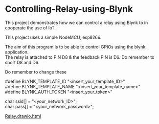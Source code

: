 # Controlling-Relay-using-Blynk
This project demonstrates how we can control a relay using Blynk to in cooperate the use of IoT. 

This project uses a simple NodeMCU, esp8266.

The aim of this program is to be able to control GPIOs using the blynk application.  
The relay is attached to PIN D8 & the feedback PIN is D6. Do remember to short D8 and D6.

Do remember to change these 

#define BLYNK_TEMPLATE_ID "<insert_your_template_ID>"  
#define BLYNK_TEMPLATE_NAME "<insert_your_template_name>"  
#define BLYNK_AUTH_TOKEN "<insert_your_token>"  

char ssid[] = "<your_network_ID>";  
char pass[] = "<your_network_password>";  

[Relay.drawio.html](https://github.com/user-attachments/files/22583534/Relay.drawio.html)
<!--[if IE]><meta http-equiv="X-UA-Compatible" content="IE=5,IE=9" ><![endif]-->
<!DOCTYPE html>
<html>
<head>
<title>Relay</title>
<meta charset="utf-8"/>
</head>
<body><div class="mxgraph" style="max-width:100%;border:1px solid transparent;" data-mxgraph="{&quot;highlight&quot;:&quot;#0000ff&quot;,&quot;nav&quot;:true,&quot;resize&quot;:true,&quot;dark-mode&quot;:&quot;auto&quot;,&quot;toolbar&quot;:&quot;zoom layers tags lightbox&quot;,&quot;edit&quot;:&quot;_blank&quot;,&quot;xml&quot;:&quot;&lt;mxfile host=\&quot;app.diagrams.net\&quot; agent=\&quot;Mozilla/5.0 (Windows NT 10.0; Win64; x64) AppleWebKit/537.36 (KHTML, like Gecko) Chrome/140.0.0.0 Safari/537.36\&quot; version=\&quot;28.2.4\&quot;&gt;\n  &lt;diagram name=\&quot;Page-1\&quot; id=\&quot;ETdnWcUYJcyL0Pw2vqKX\&quot;&gt;\n    &lt;mxGraphModel dx=\&quot;1678\&quot; dy=\&quot;914\&quot; grid=\&quot;1\&quot; gridSize=\&quot;10\&quot; guides=\&quot;1\&quot; tooltips=\&quot;1\&quot; connect=\&quot;1\&quot; arrows=\&quot;1\&quot; fold=\&quot;1\&quot; page=\&quot;1\&quot; pageScale=\&quot;1\&quot; pageWidth=\&quot;1200\&quot; pageHeight=\&quot;1920\&quot; math=\&quot;0\&quot; shadow=\&quot;0\&quot;&gt;\n      &lt;root&gt;\n        &lt;mxCell id=\&quot;0\&quot; /&gt;\n        &lt;mxCell id=\&quot;1\&quot; parent=\&quot;0\&quot; /&gt;\n        &lt;mxCell id=\&quot;1QwrZQr1iK5EsanmP3Su-11\&quot; value=\&quot;\&quot; style=\&quot;endArrow=none;html=1;rounded=0;fillColor=#0050ef;strokeColor=light-dark(#001DBC,#7E5801);endSize=9;startSize=9;targetPerimeterSpacing=0;strokeWidth=10;\&quot; edge=\&quot;1\&quot; parent=\&quot;1\&quot;&gt;\n          &lt;mxGeometry width=\&quot;50\&quot; height=\&quot;50\&quot; relative=\&quot;1\&quot; as=\&quot;geometry\&quot;&gt;\n            &lt;mxPoint x=\&quot;320\&quot; y=\&quot;299.8\&quot; as=\&quot;sourcePoint\&quot; /&gt;\n            &lt;mxPoint x=\&quot;520\&quot; y=\&quot;300\&quot; as=\&quot;targetPoint\&quot; /&gt;\n          &lt;/mxGeometry&gt;\n        &lt;/mxCell&gt;\n        &lt;mxCell id=\&quot;1QwrZQr1iK5EsanmP3Su-12\&quot; value=\&quot;\&quot; style=\&quot;endArrow=none;html=1;rounded=0;fillColor=#0050ef;strokeColor=light-dark(#000000,#007FFF);endSize=9;startSize=9;targetPerimeterSpacing=0;strokeWidth=10;\&quot; edge=\&quot;1\&quot; parent=\&quot;1\&quot;&gt;\n          &lt;mxGeometry width=\&quot;50\&quot; height=\&quot;50\&quot; relative=\&quot;1\&quot; as=\&quot;geometry\&quot;&gt;\n            &lt;mxPoint x=\&quot;160\&quot; y=\&quot;380\&quot; as=\&quot;sourcePoint\&quot; /&gt;\n            &lt;mxPoint x=\&quot;360\&quot; y=\&quot;380\&quot; as=\&quot;targetPoint\&quot; /&gt;\n          &lt;/mxGeometry&gt;\n        &lt;/mxCell&gt;\n        &lt;mxCell id=\&quot;1QwrZQr1iK5EsanmP3Su-13\&quot; value=\&quot;\&quot; style=\&quot;endArrow=none;html=1;rounded=0;strokeColor=light-dark(#000000,#00FF00);endSize=9;startSize=9;targetPerimeterSpacing=0;strokeWidth=10;\&quot; edge=\&quot;1\&quot; parent=\&quot;1\&quot;&gt;\n          &lt;mxGeometry width=\&quot;50\&quot; height=\&quot;50\&quot; relative=\&quot;1\&quot; as=\&quot;geometry\&quot;&gt;\n            &lt;mxPoint x=\&quot;160\&quot; y=\&quot;400\&quot; as=\&quot;sourcePoint\&quot; /&gt;\n            &lt;mxPoint x=\&quot;400\&quot; y=\&quot;400\&quot; as=\&quot;targetPoint\&quot; /&gt;\n          &lt;/mxGeometry&gt;\n        &lt;/mxCell&gt;\n        &lt;mxCell id=\&quot;1QwrZQr1iK5EsanmP3Su-24\&quot; value=\&quot;\&quot; style=\&quot;endArrow=none;html=1;rounded=0;fillColor=#0050ef;strokeColor=light-dark(#001DBC,#7E5801);endSize=9;startSize=9;targetPerimeterSpacing=0;strokeWidth=10;\&quot; edge=\&quot;1\&quot; parent=\&quot;1\&quot;&gt;\n          &lt;mxGeometry width=\&quot;50\&quot; height=\&quot;50\&quot; relative=\&quot;1\&quot; as=\&quot;geometry\&quot;&gt;\n            &lt;mxPoint x=\&quot;160\&quot; y=\&quot;360\&quot; as=\&quot;sourcePoint\&quot; /&gt;\n            &lt;mxPoint x=\&quot;320\&quot; y=\&quot;360\&quot; as=\&quot;targetPoint\&quot; /&gt;\n          &lt;/mxGeometry&gt;\n        &lt;/mxCell&gt;\n        &lt;mxCell id=\&quot;1QwrZQr1iK5EsanmP3Su-28\&quot; value=\&quot;\&quot; style=\&quot;endArrow=none;html=1;rounded=0;fillColor=#0050ef;strokeColor=light-dark(#001DBC,#7E5801);endSize=9;startSize=9;strokeWidth=10;sourcePerimeterSpacing=0;\&quot; edge=\&quot;1\&quot; parent=\&quot;1\&quot;&gt;\n          &lt;mxGeometry width=\&quot;50\&quot; height=\&quot;50\&quot; relative=\&quot;1\&quot; as=\&quot;geometry\&quot;&gt;\n            &lt;mxPoint x=\&quot;320\&quot; y=\&quot;300\&quot; as=\&quot;sourcePoint\&quot; /&gt;\n            &lt;mxPoint x=\&quot;320\&quot; y=\&quot;360.2272727272725\&quot; as=\&quot;targetPoint\&quot; /&gt;\n          &lt;/mxGeometry&gt;\n        &lt;/mxCell&gt;\n        &lt;mxCell id=\&quot;1QwrZQr1iK5EsanmP3Su-29\&quot; value=\&quot;\&quot; style=\&quot;endArrow=none;html=1;rounded=0;fillColor=#0050ef;strokeColor=light-dark(#001DBC,#7E5801);endSize=9;startSize=9;targetPerimeterSpacing=0;strokeWidth=10;\&quot; edge=\&quot;1\&quot; parent=\&quot;1\&quot;&gt;\n          &lt;mxGeometry width=\&quot;50\&quot; height=\&quot;50\&quot; relative=\&quot;1\&quot; as=\&quot;geometry\&quot;&gt;\n            &lt;mxPoint x=\&quot;540\&quot; y=\&quot;300\&quot; as=\&quot;sourcePoint\&quot; /&gt;\n            &lt;mxPoint x=\&quot;720\&quot; y=\&quot;300\&quot; as=\&quot;targetPoint\&quot; /&gt;\n          &lt;/mxGeometry&gt;\n        &lt;/mxCell&gt;\n        &lt;mxCell id=\&quot;1QwrZQr1iK5EsanmP3Su-32\&quot; value=\&quot;\&quot; style=\&quot;group\&quot; vertex=\&quot;1\&quot; connectable=\&quot;0\&quot; parent=\&quot;1\&quot;&gt;\n          &lt;mxGeometry x=\&quot;480\&quot; y=\&quot;330\&quot; width=\&quot;80\&quot; height=\&quot;180\&quot; as=\&quot;geometry\&quot; /&gt;\n        &lt;/mxCell&gt;\n        &lt;mxCell id=\&quot;1QwrZQr1iK5EsanmP3Su-14\&quot; value=\&quot;\&quot; style=\&quot;rounded=0;whiteSpace=wrap;html=1;direction=south;\&quot; vertex=\&quot;1\&quot; parent=\&quot;1QwrZQr1iK5EsanmP3Su-32\&quot;&gt;\n          &lt;mxGeometry y=\&quot;50\&quot; width=\&quot;80\&quot; height=\&quot;120\&quot; as=\&quot;geometry\&quot; /&gt;\n        &lt;/mxCell&gt;\n        &lt;mxCell id=\&quot;1QwrZQr1iK5EsanmP3Su-22\&quot; value=\&quot;NC\&quot; style=\&quot;text;html=1;align=center;verticalAlign=middle;whiteSpace=wrap;rounded=0;rotation=0;fontSize=8;\&quot; vertex=\&quot;1\&quot; parent=\&quot;1QwrZQr1iK5EsanmP3Su-32\&quot;&gt;\n          &lt;mxGeometry x=\&quot;40\&quot; y=\&quot;40\&quot; width=\&quot;40\&quot; height=\&quot;40\&quot; as=\&quot;geometry\&quot; /&gt;\n        &lt;/mxCell&gt;\n        &lt;mxCell id=\&quot;1QwrZQr1iK5EsanmP3Su-15\&quot; value=\&quot;\&quot; style=\&quot;endArrow=none;html=1;rounded=0;entryX=0;entryY=0.5;entryDx=0;entryDy=0;strokeWidth=5;\&quot; edge=\&quot;1\&quot; parent=\&quot;1QwrZQr1iK5EsanmP3Su-32\&quot; target=\&quot;1QwrZQr1iK5EsanmP3Su-14\&quot;&gt;\n          &lt;mxGeometry width=\&quot;50\&quot; height=\&quot;50\&quot; relative=\&quot;1\&quot; as=\&quot;geometry\&quot;&gt;\n            &lt;mxPoint x=\&quot;40\&quot; as=\&quot;sourcePoint\&quot; /&gt;\n            &lt;mxPoint x=\&quot;-80\&quot; y=\&quot;100\&quot; as=\&quot;targetPoint\&quot; /&gt;\n          &lt;/mxGeometry&gt;\n        &lt;/mxCell&gt;\n        &lt;mxCell id=\&quot;1QwrZQr1iK5EsanmP3Su-16\&quot; value=\&quot;\&quot; style=\&quot;endArrow=none;html=1;rounded=0;entryX=0;entryY=0.75;entryDx=0;entryDy=0;strokeWidth=5;\&quot; edge=\&quot;1\&quot; parent=\&quot;1QwrZQr1iK5EsanmP3Su-32\&quot; target=\&quot;1QwrZQr1iK5EsanmP3Su-14\&quot;&gt;\n          &lt;mxGeometry width=\&quot;50\&quot; height=\&quot;50\&quot; relative=\&quot;1\&quot; as=\&quot;geometry\&quot;&gt;\n            &lt;mxPoint x=\&quot;20\&quot; as=\&quot;sourcePoint\&quot; /&gt;\n            &lt;mxPoint x=\&quot;-30\&quot; y=\&quot;130\&quot; as=\&quot;targetPoint\&quot; /&gt;\n          &lt;/mxGeometry&gt;\n        &lt;/mxCell&gt;\n        &lt;mxCell id=\&quot;1QwrZQr1iK5EsanmP3Su-17\&quot; value=\&quot;\&quot; style=\&quot;endArrow=none;html=1;rounded=0;entryX=0;entryY=0.25;entryDx=0;entryDy=0;strokeWidth=5;\&quot; edge=\&quot;1\&quot; parent=\&quot;1QwrZQr1iK5EsanmP3Su-32\&quot; target=\&quot;1QwrZQr1iK5EsanmP3Su-14\&quot;&gt;\n          &lt;mxGeometry width=\&quot;50\&quot; height=\&quot;50\&quot; relative=\&quot;1\&quot; as=\&quot;geometry\&quot;&gt;\n            &lt;mxPoint x=\&quot;60\&quot; as=\&quot;sourcePoint\&quot; /&gt;\n            &lt;mxPoint x=\&quot;-30\&quot; y=\&quot;90\&quot; as=\&quot;targetPoint\&quot; /&gt;\n          &lt;/mxGeometry&gt;\n        &lt;/mxCell&gt;\n        &lt;mxCell id=\&quot;1QwrZQr1iK5EsanmP3Su-23\&quot; value=\&quot;NO\&quot; style=\&quot;text;html=1;align=center;verticalAlign=middle;whiteSpace=wrap;rounded=0;rotation=0;fontSize=8;\&quot; vertex=\&quot;1\&quot; parent=\&quot;1QwrZQr1iK5EsanmP3Su-32\&quot;&gt;\n          &lt;mxGeometry y=\&quot;40\&quot; width=\&quot;40\&quot; height=\&quot;40\&quot; as=\&quot;geometry\&quot; /&gt;\n        &lt;/mxCell&gt;\n        &lt;mxCell id=\&quot;1QwrZQr1iK5EsanmP3Su-19\&quot; value=\&quot;COM\&quot; style=\&quot;text;html=1;align=center;verticalAlign=middle;whiteSpace=wrap;rounded=0;direction=east;rotation=0;fontSize=8;\&quot; vertex=\&quot;1\&quot; parent=\&quot;1QwrZQr1iK5EsanmP3Su-32\&quot;&gt;\n          &lt;mxGeometry x=\&quot;20\&quot; y=\&quot;52.5\&quot; width=\&quot;40\&quot; height=\&quot;15\&quot; as=\&quot;geometry\&quot; /&gt;\n        &lt;/mxCell&gt;\n        &lt;mxCell id=\&quot;1QwrZQr1iK5EsanmP3Su-66\&quot; value=\&quot;In\&quot; style=\&quot;text;html=1;align=center;verticalAlign=middle;whiteSpace=wrap;rounded=0;rotation=0;fontSize=8;\&quot; vertex=\&quot;1\&quot; parent=\&quot;1QwrZQr1iK5EsanmP3Su-32\&quot;&gt;\n          &lt;mxGeometry x=\&quot;40\&quot; y=\&quot;140\&quot; width=\&quot;40\&quot; height=\&quot;40\&quot; as=\&quot;geometry\&quot; /&gt;\n        &lt;/mxCell&gt;\n        &lt;mxCell id=\&quot;1QwrZQr1iK5EsanmP3Su-67\&quot; value=\&quot;Vin\&quot; style=\&quot;text;html=1;align=center;verticalAlign=middle;whiteSpace=wrap;rounded=0;rotation=0;fontSize=8;\&quot; vertex=\&quot;1\&quot; parent=\&quot;1QwrZQr1iK5EsanmP3Su-32\&quot;&gt;\n          &lt;mxGeometry y=\&quot;140\&quot; width=\&quot;40\&quot; height=\&quot;40\&quot; as=\&quot;geometry\&quot; /&gt;\n        &lt;/mxCell&gt;\n        &lt;mxCell id=\&quot;1QwrZQr1iK5EsanmP3Su-68\&quot; value=\&quot;GND\&quot; style=\&quot;text;html=1;align=center;verticalAlign=middle;whiteSpace=wrap;rounded=0;direction=east;rotation=0;fontSize=8;\&quot; vertex=\&quot;1\&quot; parent=\&quot;1QwrZQr1iK5EsanmP3Su-32\&quot;&gt;\n          &lt;mxGeometry x=\&quot;20\&quot; y=\&quot;152.5\&quot; width=\&quot;40\&quot; height=\&quot;15\&quot; as=\&quot;geometry\&quot; /&gt;\n        &lt;/mxCell&gt;\n        &lt;mxCell id=\&quot;1QwrZQr1iK5EsanmP3Su-102\&quot; value=\&quot;Relay\&quot; style=\&quot;text;html=1;align=center;verticalAlign=middle;whiteSpace=wrap;rounded=0;\&quot; vertex=\&quot;1\&quot; parent=\&quot;1QwrZQr1iK5EsanmP3Su-32\&quot;&gt;\n          &lt;mxGeometry y=\&quot;95\&quot; width=\&quot;80\&quot; height=\&quot;30\&quot; as=\&quot;geometry\&quot; /&gt;\n        &lt;/mxCell&gt;\n        &lt;mxCell id=\&quot;1QwrZQr1iK5EsanmP3Su-33\&quot; value=\&quot;\&quot; style=\&quot;endArrow=none;html=1;rounded=0;fillColor=#0050ef;strokeColor=light-dark(#001DBC,#7E5801);endSize=9;startSize=9;strokeWidth=10;sourcePerimeterSpacing=0;\&quot; edge=\&quot;1\&quot; parent=\&quot;1\&quot;&gt;\n          &lt;mxGeometry width=\&quot;50\&quot; height=\&quot;50\&quot; relative=\&quot;1\&quot; as=\&quot;geometry\&quot;&gt;\n            &lt;mxPoint x=\&quot;519.76\&quot; y=\&quot;300\&quot; as=\&quot;sourcePoint\&quot; /&gt;\n            &lt;mxPoint x=\&quot;519.76\&quot; y=\&quot;360.2272727272725\&quot; as=\&quot;targetPoint\&quot; /&gt;\n          &lt;/mxGeometry&gt;\n        &lt;/mxCell&gt;\n        &lt;mxCell id=\&quot;1QwrZQr1iK5EsanmP3Su-34\&quot; value=\&quot;\&quot; style=\&quot;endArrow=none;html=1;rounded=0;fillColor=#0050ef;strokeColor=light-dark(#001DBC,#7E5801);endSize=9;startSize=9;strokeWidth=10;sourcePerimeterSpacing=0;\&quot; edge=\&quot;1\&quot; parent=\&quot;1\&quot;&gt;\n          &lt;mxGeometry width=\&quot;50\&quot; height=\&quot;50\&quot; relative=\&quot;1\&quot; as=\&quot;geometry\&quot;&gt;\n            &lt;mxPoint x=\&quot;540\&quot; y=\&quot;300\&quot; as=\&quot;sourcePoint\&quot; /&gt;\n            &lt;mxPoint x=\&quot;540\&quot; y=\&quot;360.2272727272725\&quot; as=\&quot;targetPoint\&quot; /&gt;\n          &lt;/mxGeometry&gt;\n        &lt;/mxCell&gt;\n        &lt;mxCell id=\&quot;1QwrZQr1iK5EsanmP3Su-35\&quot; value=\&quot;\&quot; style=\&quot;endArrow=none;html=1;rounded=0;fillColor=#0050ef;strokeColor=light-dark(#000000,#007FFF);endSize=9;startSize=9;strokeWidth=10;sourcePerimeterSpacing=0;\&quot; edge=\&quot;1\&quot; parent=\&quot;1\&quot;&gt;\n          &lt;mxGeometry width=\&quot;50\&quot; height=\&quot;50\&quot; relative=\&quot;1\&quot; as=\&quot;geometry\&quot;&gt;\n            &lt;mxPoint x=\&quot;360\&quot; y=\&quot;320\&quot; as=\&quot;sourcePoint\&quot; /&gt;\n            &lt;mxPoint x=\&quot;360\&quot; y=\&quot;380.2272727272725\&quot; as=\&quot;targetPoint\&quot; /&gt;\n          &lt;/mxGeometry&gt;\n        &lt;/mxCell&gt;\n        &lt;mxCell id=\&quot;1QwrZQr1iK5EsanmP3Su-36\&quot; value=\&quot;\&quot; style=\&quot;endArrow=none;html=1;rounded=0;fillColor=#0050ef;strokeColor=light-dark(#000000,#00FF00);endSize=9;startSize=9;strokeWidth=10;sourcePerimeterSpacing=0;\&quot; edge=\&quot;1\&quot; parent=\&quot;1\&quot;&gt;\n          &lt;mxGeometry width=\&quot;50\&quot; height=\&quot;50\&quot; relative=\&quot;1\&quot; as=\&quot;geometry\&quot;&gt;\n            &lt;mxPoint x=\&quot;400\&quot; y=\&quot;320\&quot; as=\&quot;sourcePoint\&quot; /&gt;\n            &lt;mxPoint x=\&quot;400\&quot; y=\&quot;400.2272727272725\&quot; as=\&quot;targetPoint\&quot; /&gt;\n          &lt;/mxGeometry&gt;\n        &lt;/mxCell&gt;\n        &lt;mxCell id=\&quot;1QwrZQr1iK5EsanmP3Su-37\&quot; value=\&quot;\&quot; style=\&quot;endArrow=none;html=1;rounded=0;fillColor=#0050ef;strokeColor=light-dark(#000000,#007FFF);endSize=9;startSize=9;strokeWidth=10;sourcePerimeterSpacing=0;\&quot; edge=\&quot;1\&quot; parent=\&quot;1\&quot;&gt;\n          &lt;mxGeometry width=\&quot;50\&quot; height=\&quot;50\&quot; relative=\&quot;1\&quot; as=\&quot;geometry\&quot;&gt;\n            &lt;mxPoint x=\&quot;350\&quot; y=\&quot;310\&quot; as=\&quot;sourcePoint\&quot; /&gt;\n            &lt;mxPoint x=\&quot;360\&quot; y=\&quot;320.2272727272725\&quot; as=\&quot;targetPoint\&quot; /&gt;\n          &lt;/mxGeometry&gt;\n        &lt;/mxCell&gt;\n        &lt;mxCell id=\&quot;1QwrZQr1iK5EsanmP3Su-38\&quot; value=\&quot;\&quot; style=\&quot;endArrow=none;html=1;rounded=0;fillColor=#0050ef;strokeColor=light-dark(#000000,#007FFF);endSize=9;startSize=9;strokeWidth=10;sourcePerimeterSpacing=0;\&quot; edge=\&quot;1\&quot; parent=\&quot;1\&quot;&gt;\n          &lt;mxGeometry width=\&quot;50\&quot; height=\&quot;50\&quot; relative=\&quot;1\&quot; as=\&quot;geometry\&quot;&gt;\n            &lt;mxPoint x=\&quot;350\&quot; y=\&quot;290\&quot; as=\&quot;sourcePoint\&quot; /&gt;\n            &lt;mxPoint x=\&quot;360\&quot; y=\&quot;280.2272727272725\&quot; as=\&quot;targetPoint\&quot; /&gt;\n          &lt;/mxGeometry&gt;\n        &lt;/mxCell&gt;\n        &lt;mxCell id=\&quot;1QwrZQr1iK5EsanmP3Su-39\&quot; value=\&quot;\&quot; style=\&quot;endArrow=none;html=1;rounded=0;fillColor=#0050ef;strokeColor=light-dark(#000000,#007FFF);endSize=9;startSize=9;strokeWidth=10;sourcePerimeterSpacing=0;\&quot; edge=\&quot;1\&quot; parent=\&quot;1\&quot;&gt;\n          &lt;mxGeometry width=\&quot;50\&quot; height=\&quot;50\&quot; relative=\&quot;1\&quot; as=\&quot;geometry\&quot;&gt;\n            &lt;mxPoint x=\&quot;350\&quot; y=\&quot;309.7727272727275\&quot; as=\&quot;sourcePoint\&quot; /&gt;\n            &lt;mxPoint x=\&quot;350\&quot; y=\&quot;290\&quot; as=\&quot;targetPoint\&quot; /&gt;\n          &lt;/mxGeometry&gt;\n        &lt;/mxCell&gt;\n        &lt;mxCell id=\&quot;1QwrZQr1iK5EsanmP3Su-40\&quot; value=\&quot;\&quot; style=\&quot;endArrow=none;html=1;rounded=0;fillColor=#0050ef;strokeColor=light-dark(#000000,#007FFF);endSize=9;startSize=9;strokeWidth=10;sourcePerimeterSpacing=0;\&quot; edge=\&quot;1\&quot; parent=\&quot;1\&quot;&gt;\n          &lt;mxGeometry width=\&quot;50\&quot; height=\&quot;50\&quot; relative=\&quot;1\&quot; as=\&quot;geometry\&quot;&gt;\n            &lt;mxPoint x=\&quot;360\&quot; y=\&quot;220\&quot; as=\&quot;sourcePoint\&quot; /&gt;\n            &lt;mxPoint x=\&quot;360\&quot; y=\&quot;280.2272727272725\&quot; as=\&quot;targetPoint\&quot; /&gt;\n          &lt;/mxGeometry&gt;\n        &lt;/mxCell&gt;\n        &lt;mxCell id=\&quot;1QwrZQr1iK5EsanmP3Su-41\&quot; value=\&quot;\&quot; style=\&quot;endArrow=none;html=1;rounded=0;fillColor=#0050ef;strokeColor=light-dark(#000000,#00FF00);endSize=9;startSize=9;strokeWidth=10;sourcePerimeterSpacing=0;\&quot; edge=\&quot;1\&quot; parent=\&quot;1\&quot;&gt;\n          &lt;mxGeometry width=\&quot;50\&quot; height=\&quot;50\&quot; relative=\&quot;1\&quot; as=\&quot;geometry\&quot;&gt;\n            &lt;mxPoint x=\&quot;390\&quot; y=\&quot;309.7727272727275\&quot; as=\&quot;sourcePoint\&quot; /&gt;\n            &lt;mxPoint x=\&quot;400\&quot; y=\&quot;320\&quot; as=\&quot;targetPoint\&quot; /&gt;\n          &lt;/mxGeometry&gt;\n        &lt;/mxCell&gt;\n        &lt;mxCell id=\&quot;1QwrZQr1iK5EsanmP3Su-42\&quot; value=\&quot;\&quot; style=\&quot;endArrow=none;html=1;rounded=0;fillColor=#0050ef;strokeColor=light-dark(#000000,#00FF00);endSize=9;startSize=9;strokeWidth=10;sourcePerimeterSpacing=0;\&quot; edge=\&quot;1\&quot; parent=\&quot;1\&quot;&gt;\n          &lt;mxGeometry width=\&quot;50\&quot; height=\&quot;50\&quot; relative=\&quot;1\&quot; as=\&quot;geometry\&quot;&gt;\n            &lt;mxPoint x=\&quot;390\&quot; y=\&quot;289.7727272727275\&quot; as=\&quot;sourcePoint\&quot; /&gt;\n            &lt;mxPoint x=\&quot;400\&quot; y=\&quot;280\&quot; as=\&quot;targetPoint\&quot; /&gt;\n          &lt;/mxGeometry&gt;\n        &lt;/mxCell&gt;\n        &lt;mxCell id=\&quot;1QwrZQr1iK5EsanmP3Su-43\&quot; value=\&quot;\&quot; style=\&quot;endArrow=none;html=1;rounded=0;fillColor=#0050ef;strokeColor=light-dark(#000000,#00FF00);endSize=9;startSize=9;strokeWidth=10;sourcePerimeterSpacing=0;\&quot; edge=\&quot;1\&quot; parent=\&quot;1\&quot;&gt;\n          &lt;mxGeometry width=\&quot;50\&quot; height=\&quot;50\&quot; relative=\&quot;1\&quot; as=\&quot;geometry\&quot;&gt;\n            &lt;mxPoint x=\&quot;390\&quot; y=\&quot;309.54545454545496\&quot; as=\&quot;sourcePoint\&quot; /&gt;\n            &lt;mxPoint x=\&quot;390\&quot; y=\&quot;289.7727272727275\&quot; as=\&quot;targetPoint\&quot; /&gt;\n          &lt;/mxGeometry&gt;\n        &lt;/mxCell&gt;\n        &lt;mxCell id=\&quot;1QwrZQr1iK5EsanmP3Su-44\&quot; value=\&quot;\&quot; style=\&quot;endArrow=none;html=1;rounded=0;fillColor=#0050ef;strokeColor=light-dark(#000000,#007FFF);endSize=9;startSize=9;strokeWidth=10;sourcePerimeterSpacing=0;\&quot; edge=\&quot;1\&quot; parent=\&quot;1\&quot;&gt;\n          &lt;mxGeometry width=\&quot;50\&quot; height=\&quot;50\&quot; relative=\&quot;1\&quot; as=\&quot;geometry\&quot;&gt;\n            &lt;mxPoint x=\&quot;720\&quot; y=\&quot;220\&quot; as=\&quot;sourcePoint\&quot; /&gt;\n            &lt;mxPoint x=\&quot;360\&quot; y=\&quot;220.22727272727252\&quot; as=\&quot;targetPoint\&quot; /&gt;\n          &lt;/mxGeometry&gt;\n        &lt;/mxCell&gt;\n        &lt;mxCell id=\&quot;1QwrZQr1iK5EsanmP3Su-45\&quot; value=\&quot;\&quot; style=\&quot;endArrow=none;html=1;rounded=0;fillColor=#0050ef;strokeColor=light-dark(#000000,#00FF00);endSize=9;startSize=9;strokeWidth=10;sourcePerimeterSpacing=0;\&quot; edge=\&quot;1\&quot; parent=\&quot;1\&quot;&gt;\n          &lt;mxGeometry width=\&quot;50\&quot; height=\&quot;50\&quot; relative=\&quot;1\&quot; as=\&quot;geometry\&quot;&gt;\n            &lt;mxPoint x=\&quot;400\&quot; y=\&quot;250\&quot; as=\&quot;sourcePoint\&quot; /&gt;\n            &lt;mxPoint x=\&quot;400\&quot; y=\&quot;280.2272727272725\&quot; as=\&quot;targetPoint\&quot; /&gt;\n          &lt;/mxGeometry&gt;\n        &lt;/mxCell&gt;\n        &lt;mxCell id=\&quot;1QwrZQr1iK5EsanmP3Su-46\&quot; value=\&quot;\&quot; style=\&quot;endArrow=none;html=1;rounded=0;fillColor=#0050ef;strokeColor=light-dark(#000000,#00FF00);endSize=9;startSize=9;strokeWidth=10;sourcePerimeterSpacing=0;\&quot; edge=\&quot;1\&quot; parent=\&quot;1\&quot;&gt;\n          &lt;mxGeometry width=\&quot;50\&quot; height=\&quot;50\&quot; relative=\&quot;1\&quot; as=\&quot;geometry\&quot;&gt;\n            &lt;mxPoint x=\&quot;720\&quot; y=\&quot;250\&quot; as=\&quot;sourcePoint\&quot; /&gt;\n            &lt;mxPoint x=\&quot;400\&quot; y=\&quot;250.22727272727252\&quot; as=\&quot;targetPoint\&quot; /&gt;\n          &lt;/mxGeometry&gt;\n        &lt;/mxCell&gt;\n        &lt;mxCell id=\&quot;1QwrZQr1iK5EsanmP3Su-63\&quot; value=\&quot;\&quot; style=\&quot;endArrow=none;html=1;rounded=0;strokeWidth=5;fontColor=light-dark(#000000,#FF0000);strokeColor=light-dark(#000000,#FF0000);\&quot; edge=\&quot;1\&quot; parent=\&quot;1\&quot;&gt;\n          &lt;mxGeometry width=\&quot;50\&quot; height=\&quot;50\&quot; relative=\&quot;1\&quot; as=\&quot;geometry\&quot;&gt;\n            &lt;mxPoint x=\&quot;500\&quot; y=\&quot;500\&quot; as=\&quot;sourcePoint\&quot; /&gt;\n            &lt;mxPoint x=\&quot;500\&quot; y=\&quot;600\&quot; as=\&quot;targetPoint\&quot; /&gt;\n          &lt;/mxGeometry&gt;\n        &lt;/mxCell&gt;\n        &lt;mxCell id=\&quot;1QwrZQr1iK5EsanmP3Su-64\&quot; value=\&quot;\&quot; style=\&quot;endArrow=none;html=1;rounded=0;strokeWidth=5;\&quot; edge=\&quot;1\&quot; parent=\&quot;1\&quot;&gt;\n          &lt;mxGeometry width=\&quot;50\&quot; height=\&quot;50\&quot; relative=\&quot;1\&quot; as=\&quot;geometry\&quot;&gt;\n            &lt;mxPoint x=\&quot;519.76\&quot; y=\&quot;500\&quot; as=\&quot;sourcePoint\&quot; /&gt;\n            &lt;mxPoint x=\&quot;520\&quot; y=\&quot;580\&quot; as=\&quot;targetPoint\&quot; /&gt;\n          &lt;/mxGeometry&gt;\n        &lt;/mxCell&gt;\n        &lt;mxCell id=\&quot;1QwrZQr1iK5EsanmP3Su-65\&quot; value=\&quot;\&quot; style=\&quot;endArrow=none;html=1;rounded=0;strokeWidth=5;strokeColor=light-dark(#000000,#FFFF00);\&quot; edge=\&quot;1\&quot; parent=\&quot;1\&quot;&gt;\n          &lt;mxGeometry width=\&quot;50\&quot; height=\&quot;50\&quot; relative=\&quot;1\&quot; as=\&quot;geometry\&quot;&gt;\n            &lt;mxPoint x=\&quot;540\&quot; y=\&quot;500\&quot; as=\&quot;sourcePoint\&quot; /&gt;\n            &lt;mxPoint x=\&quot;540\&quot; y=\&quot;580\&quot; as=\&quot;targetPoint\&quot; /&gt;\n          &lt;/mxGeometry&gt;\n        &lt;/mxCell&gt;\n        &lt;mxCell id=\&quot;1QwrZQr1iK5EsanmP3Su-70\&quot; value=\&quot;\&quot; style=\&quot;rounded=0;whiteSpace=wrap;html=1;\&quot; vertex=\&quot;1\&quot; parent=\&quot;1\&quot;&gt;\n          &lt;mxGeometry x=\&quot;40\&quot; y=\&quot;340\&quot; width=\&quot;120\&quot; height=\&quot;80\&quot; as=\&quot;geometry\&quot; /&gt;\n        &lt;/mxCell&gt;\n        &lt;mxCell id=\&quot;1QwrZQr1iK5EsanmP3Su-71\&quot; value=\&quot;\&quot; style=\&quot;group\&quot; vertex=\&quot;1\&quot; connectable=\&quot;0\&quot; parent=\&quot;1\&quot;&gt;\n          &lt;mxGeometry x=\&quot;720\&quot; y=\&quot;200\&quot; width=\&quot;250\&quot; height=\&quot;120\&quot; as=\&quot;geometry\&quot; /&gt;\n        &lt;/mxCell&gt;\n        &lt;mxCell id=\&quot;1QwrZQr1iK5EsanmP3Su-47\&quot; value=\&quot;\&quot; style=\&quot;whiteSpace=wrap;html=1;aspect=fixed;fillColor=none;\&quot; vertex=\&quot;1\&quot; parent=\&quot;1QwrZQr1iK5EsanmP3Su-71\&quot;&gt;\n          &lt;mxGeometry width=\&quot;120\&quot; height=\&quot;120\&quot; as=\&quot;geometry\&quot; /&gt;\n        &lt;/mxCell&gt;\n        &lt;mxCell id=\&quot;1QwrZQr1iK5EsanmP3Su-48\&quot; value=\&quot;\&quot; style=\&quot;rounded=0;whiteSpace=wrap;html=1;fillColor=light-dark(#001DBC,#7E5801);\&quot; vertex=\&quot;1\&quot; parent=\&quot;1QwrZQr1iK5EsanmP3Su-71\&quot;&gt;\n          &lt;mxGeometry x=\&quot;10\&quot; y=\&quot;80\&quot; width=\&quot;40\&quot; height=\&quot;20\&quot; as=\&quot;geometry\&quot; /&gt;\n        &lt;/mxCell&gt;\n        &lt;mxCell id=\&quot;1QwrZQr1iK5EsanmP3Su-49\&quot; value=\&quot;\&quot; style=\&quot;rounded=0;whiteSpace=wrap;html=1;fillColor=light-dark(#000000,#007FFF);\&quot; vertex=\&quot;1\&quot; parent=\&quot;1QwrZQr1iK5EsanmP3Su-71\&quot;&gt;\n          &lt;mxGeometry x=\&quot;70\&quot; y=\&quot;80\&quot; width=\&quot;40\&quot; height=\&quot;20\&quot; as=\&quot;geometry\&quot; /&gt;\n        &lt;/mxCell&gt;\n        &lt;mxCell id=\&quot;1QwrZQr1iK5EsanmP3Su-50\&quot; value=\&quot;\&quot; style=\&quot;rounded=0;whiteSpace=wrap;html=1;strokeColor=light-dark(#2D7600,#FFFFFF);fillColor=light-dark(#000000,#00FF00);\&quot; vertex=\&quot;1\&quot; parent=\&quot;1QwrZQr1iK5EsanmP3Su-71\&quot;&gt;\n          &lt;mxGeometry x=\&quot;50\&quot; y=\&quot;10\&quot; width=\&quot;20\&quot; height=\&quot;40\&quot; as=\&quot;geometry\&quot; /&gt;\n        &lt;/mxCell&gt;\n        &lt;mxCell id=\&quot;1QwrZQr1iK5EsanmP3Su-86\&quot; value=\&quot;\&quot; style=\&quot;rounded=0;whiteSpace=wrap;html=1;fillColor=none;\&quot; vertex=\&quot;1\&quot; parent=\&quot;1QwrZQr1iK5EsanmP3Su-71\&quot;&gt;\n          &lt;mxGeometry width=\&quot;250\&quot; height=\&quot;120\&quot; as=\&quot;geometry\&quot; /&gt;\n        &lt;/mxCell&gt;\n        &lt;mxCell id=\&quot;1QwrZQr1iK5EsanmP3Su-80\&quot; value=\&quot;230V AC\&quot; style=\&quot;text;html=1;align=center;verticalAlign=middle;whiteSpace=wrap;rounded=0;\&quot; vertex=\&quot;1\&quot; parent=\&quot;1\&quot;&gt;\n          &lt;mxGeometry x=\&quot;70\&quot; y=\&quot;365\&quot; width=\&quot;60\&quot; height=\&quot;30\&quot; as=\&quot;geometry\&quot; /&gt;\n        &lt;/mxCell&gt;\n        &lt;mxCell id=\&quot;1QwrZQr1iK5EsanmP3Su-81\&quot; value=\&quot;\&quot; style=\&quot;group\&quot; vertex=\&quot;1\&quot; connectable=\&quot;0\&quot; parent=\&quot;1\&quot;&gt;\n          &lt;mxGeometry x=\&quot;850\&quot; y=\&quot;200\&quot; width=\&quot;120\&quot; height=\&quot;120\&quot; as=\&quot;geometry\&quot; /&gt;\n        &lt;/mxCell&gt;\n        &lt;mxCell id=\&quot;1QwrZQr1iK5EsanmP3Su-82\&quot; value=\&quot;\&quot; style=\&quot;whiteSpace=wrap;html=1;aspect=fixed;fillColor=none;\&quot; vertex=\&quot;1\&quot; parent=\&quot;1QwrZQr1iK5EsanmP3Su-81\&quot;&gt;\n          &lt;mxGeometry width=\&quot;120\&quot; height=\&quot;120\&quot; as=\&quot;geometry\&quot; /&gt;\n        &lt;/mxCell&gt;\n        &lt;mxCell id=\&quot;1QwrZQr1iK5EsanmP3Su-83\&quot; value=\&quot;\&quot; style=\&quot;rounded=0;whiteSpace=wrap;html=1;fillColor=light-dark(#001DBC,#7E5801);\&quot; vertex=\&quot;1\&quot; parent=\&quot;1QwrZQr1iK5EsanmP3Su-81\&quot;&gt;\n          &lt;mxGeometry x=\&quot;10\&quot; y=\&quot;80\&quot; width=\&quot;40\&quot; height=\&quot;20\&quot; as=\&quot;geometry\&quot; /&gt;\n        &lt;/mxCell&gt;\n        &lt;mxCell id=\&quot;1QwrZQr1iK5EsanmP3Su-84\&quot; value=\&quot;\&quot; style=\&quot;rounded=0;whiteSpace=wrap;html=1;fillColor=light-dark(#000000,#007FFF);\&quot; vertex=\&quot;1\&quot; parent=\&quot;1QwrZQr1iK5EsanmP3Su-81\&quot;&gt;\n          &lt;mxGeometry x=\&quot;70\&quot; y=\&quot;80\&quot; width=\&quot;40\&quot; height=\&quot;20\&quot; as=\&quot;geometry\&quot; /&gt;\n        &lt;/mxCell&gt;\n        &lt;mxCell id=\&quot;1QwrZQr1iK5EsanmP3Su-85\&quot; value=\&quot;\&quot; style=\&quot;rounded=0;whiteSpace=wrap;html=1;strokeColor=light-dark(#2D7600,#FFFFFF);fillColor=light-dark(#000000,#00FF00);\&quot; vertex=\&quot;1\&quot; parent=\&quot;1QwrZQr1iK5EsanmP3Su-81\&quot;&gt;\n          &lt;mxGeometry x=\&quot;50\&quot; y=\&quot;10\&quot; width=\&quot;20\&quot; height=\&quot;40\&quot; as=\&quot;geometry\&quot; /&gt;\n        &lt;/mxCell&gt;\n        &lt;mxCell id=\&quot;1QwrZQr1iK5EsanmP3Su-122\&quot; style=\&quot;edgeStyle=orthogonalEdgeStyle;rounded=0;orthogonalLoop=1;jettySize=auto;html=1;entryX=0;entryY=0.5;entryDx=0;entryDy=0;dashed=1;dashPattern=8 8;strokeColor=light-dark(#000000,#007FFF);startArrow=block;startFill=1;endArrow=block;endFill=1;\&quot; edge=\&quot;1\&quot; parent=\&quot;1\&quot; source=\&quot;1QwrZQr1iK5EsanmP3Su-89\&quot; target=\&quot;1QwrZQr1iK5EsanmP3Su-116\&quot;&gt;\n          &lt;mxGeometry relative=\&quot;1\&quot; as=\&quot;geometry\&quot; /&gt;\n        &lt;/mxCell&gt;\n        &lt;mxCell id=\&quot;1QwrZQr1iK5EsanmP3Su-89\&quot; value=\&quot;\&quot; style=\&quot;rounded=0;whiteSpace=wrap;html=1;\&quot; vertex=\&quot;1\&quot; parent=\&quot;1\&quot;&gt;\n          &lt;mxGeometry x=\&quot;590\&quot; y=\&quot;590\&quot; width=\&quot;50\&quot; height=\&quot;60\&quot; as=\&quot;geometry\&quot; /&gt;\n        &lt;/mxCell&gt;\n        &lt;mxCell id=\&quot;1QwrZQr1iK5EsanmP3Su-90\&quot; value=\&quot;5V\&quot; style=\&quot;text;html=1;align=left;verticalAlign=middle;whiteSpace=wrap;rounded=0;\&quot; vertex=\&quot;1\&quot; parent=\&quot;1\&quot;&gt;\n          &lt;mxGeometry x=\&quot;590\&quot; y=\&quot;590\&quot; width=\&quot;40\&quot; height=\&quot;20\&quot; as=\&quot;geometry\&quot; /&gt;\n        &lt;/mxCell&gt;\n        &lt;mxCell id=\&quot;1QwrZQr1iK5EsanmP3Su-91\&quot; value=\&quot;\&quot; style=\&quot;endArrow=none;html=1;rounded=0;strokeWidth=5;fontColor=light-dark(#000000,#FF0000);strokeColor=light-dark(#000000,#FF0000);\&quot; edge=\&quot;1\&quot; parent=\&quot;1\&quot;&gt;\n          &lt;mxGeometry width=\&quot;50\&quot; height=\&quot;50\&quot; relative=\&quot;1\&quot; as=\&quot;geometry\&quot;&gt;\n            &lt;mxPoint x=\&quot;500\&quot; y=\&quot;600\&quot; as=\&quot;sourcePoint\&quot; /&gt;\n            &lt;mxPoint x=\&quot;590\&quot; y=\&quot;600\&quot; as=\&quot;targetPoint\&quot; /&gt;\n          &lt;/mxGeometry&gt;\n        &lt;/mxCell&gt;\n        &lt;mxCell id=\&quot;1QwrZQr1iK5EsanmP3Su-92\&quot; value=\&quot;\&quot; style=\&quot;endArrow=none;html=1;rounded=0;strokeWidth=5;\&quot; edge=\&quot;1\&quot; parent=\&quot;1\&quot;&gt;\n          &lt;mxGeometry width=\&quot;50\&quot; height=\&quot;50\&quot; relative=\&quot;1\&quot; as=\&quot;geometry\&quot;&gt;\n            &lt;mxPoint x=\&quot;520\&quot; y=\&quot;620\&quot; as=\&quot;sourcePoint\&quot; /&gt;\n            &lt;mxPoint x=\&quot;590\&quot; y=\&quot;619.8\&quot; as=\&quot;targetPoint\&quot; /&gt;\n          &lt;/mxGeometry&gt;\n        &lt;/mxCell&gt;\n        &lt;mxCell id=\&quot;1QwrZQr1iK5EsanmP3Su-93\&quot; value=\&quot;\&quot; style=\&quot;endArrow=none;html=1;rounded=0;strokeWidth=5;strokeColor=light-dark(#000000,#FFFF00);\&quot; edge=\&quot;1\&quot; parent=\&quot;1\&quot;&gt;\n          &lt;mxGeometry width=\&quot;50\&quot; height=\&quot;50\&quot; relative=\&quot;1\&quot; as=\&quot;geometry\&quot;&gt;\n            &lt;mxPoint x=\&quot;540\&quot; y=\&quot;640\&quot; as=\&quot;sourcePoint\&quot; /&gt;\n            &lt;mxPoint x=\&quot;590\&quot; y=\&quot;640\&quot; as=\&quot;targetPoint\&quot; /&gt;\n          &lt;/mxGeometry&gt;\n        &lt;/mxCell&gt;\n        &lt;mxCell id=\&quot;1QwrZQr1iK5EsanmP3Su-94\&quot; value=\&quot;GND\&quot; style=\&quot;text;html=1;align=left;verticalAlign=middle;whiteSpace=wrap;rounded=0;\&quot; vertex=\&quot;1\&quot; parent=\&quot;1\&quot;&gt;\n          &lt;mxGeometry x=\&quot;590\&quot; y=\&quot;610\&quot; width=\&quot;40\&quot; height=\&quot;20\&quot; as=\&quot;geometry\&quot; /&gt;\n        &lt;/mxCell&gt;\n        &lt;mxCell id=\&quot;1QwrZQr1iK5EsanmP3Su-95\&quot; value=\&quot;D8\&quot; style=\&quot;text;html=1;align=left;verticalAlign=middle;whiteSpace=wrap;rounded=0;\&quot; vertex=\&quot;1\&quot; parent=\&quot;1\&quot;&gt;\n          &lt;mxGeometry x=\&quot;590\&quot; y=\&quot;630\&quot; width=\&quot;40\&quot; height=\&quot;20\&quot; as=\&quot;geometry\&quot; /&gt;\n        &lt;/mxCell&gt;\n        &lt;mxCell id=\&quot;1QwrZQr1iK5EsanmP3Su-96\&quot; value=\&quot;\&quot; style=\&quot;endArrow=none;html=1;rounded=0;fillColor=#0050ef;strokeColor=light-dark(#2D7600,#FFFFFF);endSize=9;startSize=9;strokeWidth=5;sourcePerimeterSpacing=0;\&quot; edge=\&quot;1\&quot; parent=\&quot;1\&quot;&gt;\n          &lt;mxGeometry width=\&quot;50\&quot; height=\&quot;50\&quot; relative=\&quot;1\&quot; as=\&quot;geometry\&quot;&gt;\n            &lt;mxPoint x=\&quot;510\&quot; y=\&quot;609.7727272727275\&quot; as=\&quot;sourcePoint\&quot; /&gt;\n            &lt;mxPoint x=\&quot;520\&quot; y=\&quot;620\&quot; as=\&quot;targetPoint\&quot; /&gt;\n          &lt;/mxGeometry&gt;\n        &lt;/mxCell&gt;\n        &lt;mxCell id=\&quot;1QwrZQr1iK5EsanmP3Su-97\&quot; value=\&quot;\&quot; style=\&quot;endArrow=none;html=1;rounded=0;fillColor=#0050ef;strokeColor=light-dark(#2D7600,#FFFFFF);endSize=9;startSize=9;strokeWidth=5;sourcePerimeterSpacing=0;\&quot; edge=\&quot;1\&quot; parent=\&quot;1\&quot;&gt;\n          &lt;mxGeometry width=\&quot;50\&quot; height=\&quot;50\&quot; relative=\&quot;1\&quot; as=\&quot;geometry\&quot;&gt;\n            &lt;mxPoint x=\&quot;510\&quot; y=\&quot;589.7727272727275\&quot; as=\&quot;sourcePoint\&quot; /&gt;\n            &lt;mxPoint x=\&quot;520\&quot; y=\&quot;580\&quot; as=\&quot;targetPoint\&quot; /&gt;\n          &lt;/mxGeometry&gt;\n        &lt;/mxCell&gt;\n        &lt;mxCell id=\&quot;1QwrZQr1iK5EsanmP3Su-98\&quot; value=\&quot;\&quot; style=\&quot;endArrow=none;html=1;rounded=0;fillColor=#0050ef;strokeColor=light-dark(#2D7600,#FFFFFF);endSize=9;startSize=9;strokeWidth=5;sourcePerimeterSpacing=0;\&quot; edge=\&quot;1\&quot; parent=\&quot;1\&quot;&gt;\n          &lt;mxGeometry width=\&quot;50\&quot; height=\&quot;50\&quot; relative=\&quot;1\&quot; as=\&quot;geometry\&quot;&gt;\n            &lt;mxPoint x=\&quot;510\&quot; y=\&quot;609.545454545455\&quot; as=\&quot;sourcePoint\&quot; /&gt;\n            &lt;mxPoint x=\&quot;510\&quot; y=\&quot;589.7727272727275\&quot; as=\&quot;targetPoint\&quot; /&gt;\n          &lt;/mxGeometry&gt;\n        &lt;/mxCell&gt;\n        &lt;mxCell id=\&quot;1QwrZQr1iK5EsanmP3Su-99\&quot; value=\&quot;\&quot; style=\&quot;endArrow=none;html=1;rounded=0;fillColor=#0050ef;strokeColor=light-dark(#000000,#FFFF00);endSize=9;startSize=9;strokeWidth=5;sourcePerimeterSpacing=0;\&quot; edge=\&quot;1\&quot; parent=\&quot;1\&quot;&gt;\n          &lt;mxGeometry width=\&quot;50\&quot; height=\&quot;50\&quot; relative=\&quot;1\&quot; as=\&quot;geometry\&quot;&gt;\n            &lt;mxPoint x=\&quot;530\&quot; y=\&quot;630.0027272727275\&quot; as=\&quot;sourcePoint\&quot; /&gt;\n            &lt;mxPoint x=\&quot;540\&quot; y=\&quot;640.23\&quot; as=\&quot;targetPoint\&quot; /&gt;\n          &lt;/mxGeometry&gt;\n        &lt;/mxCell&gt;\n        &lt;mxCell id=\&quot;1QwrZQr1iK5EsanmP3Su-100\&quot; value=\&quot;\&quot; style=\&quot;endArrow=none;html=1;rounded=0;fillColor=#0050ef;strokeColor=light-dark(#000000,#FFFF00);endSize=9;startSize=9;strokeWidth=5;sourcePerimeterSpacing=0;\&quot; edge=\&quot;1\&quot; parent=\&quot;1\&quot;&gt;\n          &lt;mxGeometry width=\&quot;50\&quot; height=\&quot;50\&quot; relative=\&quot;1\&quot; as=\&quot;geometry\&quot;&gt;\n            &lt;mxPoint x=\&quot;530\&quot; y=\&quot;589.7727272727275\&quot; as=\&quot;sourcePoint\&quot; /&gt;\n            &lt;mxPoint x=\&quot;540\&quot; y=\&quot;580\&quot; as=\&quot;targetPoint\&quot; /&gt;\n          &lt;/mxGeometry&gt;\n        &lt;/mxCell&gt;\n        &lt;mxCell id=\&quot;1QwrZQr1iK5EsanmP3Su-101\&quot; value=\&quot;\&quot; style=\&quot;endArrow=none;html=1;rounded=0;fillColor=#0050ef;strokeColor=light-dark(#000000,#FFFF00);endSize=9;startSize=9;strokeWidth=5;sourcePerimeterSpacing=0;\&quot; edge=\&quot;1\&quot; parent=\&quot;1\&quot;&gt;\n          &lt;mxGeometry width=\&quot;50\&quot; height=\&quot;50\&quot; relative=\&quot;1\&quot; as=\&quot;geometry\&quot;&gt;\n            &lt;mxPoint x=\&quot;530\&quot; y=\&quot;630\&quot; as=\&quot;sourcePoint\&quot; /&gt;\n            &lt;mxPoint x=\&quot;530\&quot; y=\&quot;589.7727272727275\&quot; as=\&quot;targetPoint\&quot; /&gt;\n          &lt;/mxGeometry&gt;\n        &lt;/mxCell&gt;\n        &lt;mxCell id=\&quot;1QwrZQr1iK5EsanmP3Su-115\&quot; value=\&quot;ESP8266\&quot; style=\&quot;text;html=1;align=center;verticalAlign=middle;whiteSpace=wrap;rounded=0;fontSize=8;\&quot; vertex=\&quot;1\&quot; parent=\&quot;1\&quot;&gt;\n          &lt;mxGeometry x=\&quot;585\&quot; y=\&quot;560\&quot; width=\&quot;60\&quot; height=\&quot;30\&quot; as=\&quot;geometry\&quot; /&gt;\n        &lt;/mxCell&gt;\n        &lt;mxCell id=\&quot;1QwrZQr1iK5EsanmP3Su-116\&quot; value=\&quot;\&quot; style=\&quot;image;html=1;image=img/lib/clip_art/networking/Wireless_Router_N_128x128.png;strokeWidth=3;perimeterSpacing=6;\&quot; vertex=\&quot;1\&quot; parent=\&quot;1\&quot;&gt;\n          &lt;mxGeometry x=\&quot;790\&quot; y=\&quot;580\&quot; width=\&quot;80\&quot; height=\&quot;80\&quot; as=\&quot;geometry\&quot; /&gt;\n        &lt;/mxCell&gt;\n        &lt;mxCell id=\&quot;1QwrZQr1iK5EsanmP3Su-141\&quot; style=\&quot;edgeStyle=orthogonalEdgeStyle;rounded=0;orthogonalLoop=1;jettySize=auto;html=1;exitX=0.8;exitY=0.8;exitDx=0;exitDy=0;exitPerimeter=0;startArrow=block;startFill=1;\&quot; edge=\&quot;1\&quot; parent=\&quot;1\&quot; source=\&quot;1QwrZQr1iK5EsanmP3Su-124\&quot;&gt;\n          &lt;mxGeometry relative=\&quot;1\&quot; as=\&quot;geometry\&quot;&gt;\n            &lt;mxPoint x=\&quot;1130\&quot; y=\&quot;630\&quot; as=\&quot;targetPoint\&quot; /&gt;\n            &lt;Array as=\&quot;points\&quot;&gt;\n              &lt;mxPoint x=\&quot;1050\&quot; y=\&quot;590\&quot; /&gt;\n              &lt;mxPoint x=\&quot;1130\&quot; y=\&quot;590\&quot; /&gt;\n            &lt;/Array&gt;\n          &lt;/mxGeometry&gt;\n        &lt;/mxCell&gt;\n        &lt;mxCell id=\&quot;1QwrZQr1iK5EsanmP3Su-124\&quot; value=\&quot;Blynk Server\&quot; style=\&quot;ellipse;shape=cloud;whiteSpace=wrap;html=1;align=center;\&quot; vertex=\&quot;1\&quot; parent=\&quot;1\&quot;&gt;\n          &lt;mxGeometry x=\&quot;930\&quot; y=\&quot;460\&quot; width=\&quot;150\&quot; height=\&quot;90\&quot; as=\&quot;geometry\&quot; /&gt;\n        &lt;/mxCell&gt;\n        &lt;mxCell id=\&quot;1QwrZQr1iK5EsanmP3Su-126\&quot; value=\&quot;Modem\&quot; style=\&quot;text;html=1;align=center;verticalAlign=middle;whiteSpace=wrap;rounded=0;fontSize=8;\&quot; vertex=\&quot;1\&quot; parent=\&quot;1\&quot;&gt;\n          &lt;mxGeometry x=\&quot;785\&quot; y=\&quot;660\&quot; width=\&quot;90\&quot; height=\&quot;30\&quot; as=\&quot;geometry\&quot; /&gt;\n        &lt;/mxCell&gt;\n        &lt;mxCell id=\&quot;1QwrZQr1iK5EsanmP3Su-134\&quot; style=\&quot;edgeStyle=orthogonalEdgeStyle;rounded=0;orthogonalLoop=1;jettySize=auto;html=1;entryX=0.31;entryY=0.8;entryDx=0;entryDy=0;entryPerimeter=0;startArrow=block;startFill=1;endArrow=block;endFill=1;\&quot; edge=\&quot;1\&quot; parent=\&quot;1\&quot; source=\&quot;1QwrZQr1iK5EsanmP3Su-116\&quot; target=\&quot;1QwrZQr1iK5EsanmP3Su-124\&quot;&gt;\n          &lt;mxGeometry relative=\&quot;1\&quot; as=\&quot;geometry\&quot; /&gt;\n        &lt;/mxCell&gt;\n        &lt;mxCell id=\&quot;1QwrZQr1iK5EsanmP3Su-140\&quot; value=\&quot;\&quot; style=\&quot;group\&quot; vertex=\&quot;1\&quot; connectable=\&quot;0\&quot; parent=\&quot;1\&quot;&gt;\n          &lt;mxGeometry x=\&quot;1070\&quot; y=\&quot;630\&quot; width=\&quot;122\&quot; height=\&quot;83\&quot; as=\&quot;geometry\&quot; /&gt;\n        &lt;/mxCell&gt;\n        &lt;mxCell id=\&quot;1QwrZQr1iK5EsanmP3Su-137\&quot; value=\&quot;\&quot; style=\&quot;outlineConnect=0;dashed=0;verticalLabelPosition=bottom;verticalAlign=top;align=center;html=1;shape=mxgraph.aws3.mobile_client;fillColor=#D2D3D3;gradientColor=none;\&quot; vertex=\&quot;1\&quot; parent=\&quot;1QwrZQr1iK5EsanmP3Su-140\&quot;&gt;\n          &lt;mxGeometry width=\&quot;50\&quot; height=\&quot;83\&quot; as=\&quot;geometry\&quot; /&gt;\n        &lt;/mxCell&gt;\n        &lt;mxCell id=\&quot;1QwrZQr1iK5EsanmP3Su-138\&quot; value=\&quot;\&quot; style=\&quot;image;points=[];aspect=fixed;html=1;align=center;shadow=0;dashed=0;image=img/lib/allied_telesis/computer_and_terminals/Laptop.svg;\&quot; vertex=\&quot;1\&quot; parent=\&quot;1QwrZQr1iK5EsanmP3Su-140\&quot;&gt;\n          &lt;mxGeometry x=\&quot;60\&quot; y=\&quot;20.110000000000014\&quot; width=\&quot;62\&quot; height=\&quot;62.89\&quot; as=\&quot;geometry\&quot; /&gt;\n        &lt;/mxCell&gt;\n        &lt;mxCell id=\&quot;1QwrZQr1iK5EsanmP3Su-142\&quot; value=\&quot;Client\&quot; style=\&quot;text;html=1;align=center;verticalAlign=middle;whiteSpace=wrap;rounded=0;fontSize=8;\&quot; vertex=\&quot;1\&quot; parent=\&quot;1\&quot;&gt;\n          &lt;mxGeometry x=\&quot;1070\&quot; y=\&quot;713\&quot; width=\&quot;130\&quot; height=\&quot;30\&quot; as=\&quot;geometry\&quot; /&gt;\n        &lt;/mxCell&gt;\n      &lt;/root&gt;\n    &lt;/mxGraphModel&gt;\n  &lt;/diagram&gt;\n&lt;/mxfile&gt;\n&quot;}"></div>
<script type="text/javascript" src="https://viewer.diagrams.net/js/viewer-static.min.js"></script>
</body>
</html>
